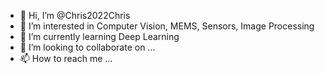 - 👋 Hi, I’m @Chris2022Chris
- 👀 I’m interested in Computer Vision, MEMS, Sensors, Image Processing
- 🌱 I’m currently learning Deep Learning
- 💞️ I’m looking to collaborate on ...
- 📫 How to reach me ...

<!---
Chris2022Chris/Chris2022Chris is a ✨ special ✨ repository because its `README.md` (this file) appears on your GitHub profile.
You can click the Preview link to take a look at your changes.
--->
